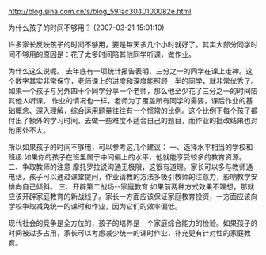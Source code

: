 http://blog.sina.com.cn/s/blog_591ac3040100082e.html

为什么孩子的时间不够用？ (2007-03-21 15:01:10)
 
许多家长反映孩子的时间不够用，要是每天多几个小时就好了。其实大部分同学时间不够用的原因是：花了太多时间陪其他同学听课，做作业。
 
为什么这么说呢。
去年底有一项统计报告表明，三分之一的同学在课上走神。这个数字其实非常保守，老师课上的进度和深度能照顾一半的同学，就非常优秀了。如果一个孩子与另外四十个同学分享一个老师，那么他至少花了三分之一的时间陪其他人听课。
作业的情况也一样，老师为了覆盖所有同学的需要，课后作业的基础概念、深入理解，综合运用题量往往有一个惯常的比例。这个比例下每个孩子都付出了额外的学习时间，去做一些难度不适合自己的题目，而作业的批改结果也对他用处不大。
 
所以如果孩子的时间不够用，可以参考这几个建议：
一、选择水平相当的学校和班级
如果你的孩子在班里属于中间偏上的水平，他就能享受较多的教育资源。
二、争取教师的注意
摩托罗拉说沟通无极限，这很有道理。家长可以多与教师通电话，孩子可以通过课堂提问，作业请教的方法多吸引教师的注意力，影响教学安排向自己倾斜。
三、开辟第二战场--家庭教育
如果前两种方式效果不理想，那就应该开辟家庭教育的新战线了。家长一方面应该保证家庭教育投资，一方面应该向学校争取减免统一的课时和作业，因为它们的效率偏低。
 
现代社会的竞争是全方位的，孩子的培养是一个家庭综合能力的检验。如果孩子的时间被过多占用，家长可以考虑减少统一的课时作业，补充更有针对性的家庭教育。